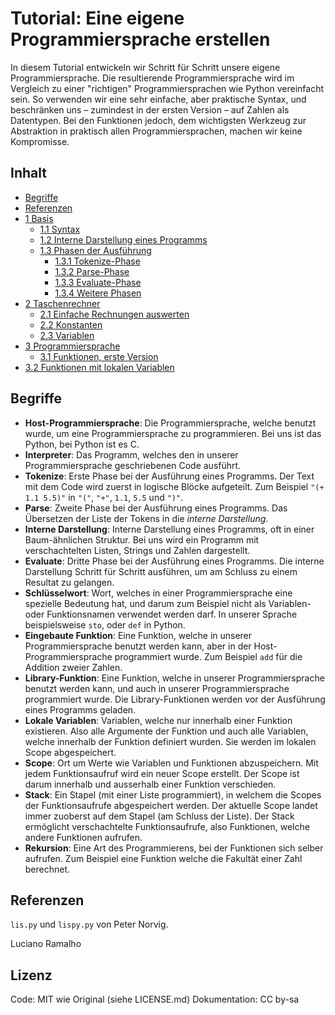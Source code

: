 # Tutorial: Eine eigene Programmiersprache erstellen

In diesem Tutorial entwickeln wir Schritt für Schritt unsere eigene Programmiersprache. Die resultierende Programmiersprache wird im Vergleich zu einer "richtigen" Programmiersprachen wie Python vereinfacht sein. So verwenden wir eine sehr einfache, aber praktische Syntax, und beschränken uns &ndash; zumindest in der ersten Version &ndash; auf Zahlen als Datentypen. Bei den Funktionen jedoch, dem wichtigsten Werkzeug zur Abstraktion in praktisch allen Programmiersprachen, machen wir keine Kompromisse.

## Inhalt

<!-- * [Übersicht](#übersicht) -->

- [Begriffe](#begriffe)
- [Referenzen](#referenzen)
- [1 Basis](1-basics.md)
  - [1.1 Syntax](1-basics.md#11-syntax)
  - [1.2 Interne Darstellung eines Programms](1-basics.md#12-interne-darstellung-eines-programms)
  - [1.3 Phasen der Ausführung](1-basics.md#13-phasen-der-ausführung)
    - [1.3.1 Tokenize-Phase](1-basics.md#131-tokenize-phase)
    - [1.3.2 Parse-Phase](1-basics.md#132-parse-phase)
    - [1.3.3 Evaluate-Phase](1-basics.md#133-evaluate-phase)
    - [1.3.4 Weitere Phasen](1-basics.md#134-erweiterte-phasen)
- [2 Taschenrechner](2-calculator.md)
  - [2.1 Einfache Rechnungen auswerten](2-calculator.md#21-einfache-rechnungen-auswerten)
  - [2.2 Konstanten](2-calculator.md#22-konstanten)
  - [2.3 Variablen](2-calculator.md#23-variablen)
- [3 Programmiersprache](3-programming_language.md)
  - [3.1 Funktionen, erste Version](3-programming_language.md#31-funktionen-erste-version)
 - [3.2 Funktionen mit lokalen Variablen](3-programming_language.md#32-funktionen-mit-lokalen-variablen)
  <!-- * [3.3 Funktionen nutzen (Blöcke und Library)](3-programming_language.md#33-funktionen-nutzen-blöcke-und-library)
  - [3.4 Rekursion und `if`](3-programming_language.md#34-rekursion-und-if)
  - [3.5 Closures](3-programming_language.md#35-closures)
  - [4 Projekte](4-projects.md) -->

<!-- ## Übersicht -->

## Begriffe

- **Host-Programmiersprache**: Die Programmiersprache, welche benutzt wurde, um eine Programmiersprache zu programmieren. Bei uns ist das Python, bei Python ist es C.
- **Interpreter**: Das Programm, welches den in unserer Programmiersprache geschriebenen Code ausführt.
- **Tokenize**: Erste Phase bei der Ausführung eines Programms. Der Text mit dem Code wird zuerst in logische Blöcke aufgeteilt. Zum Beispiel `"(+ 1.1 5.5)"` in `"("`, `"+"`, `1.1`, `5.5` und `")"`.
- **Parse**: Zweite Phase bei der Ausführung eines Programms. Das Übersetzen der Liste der Tokens in die _interne Darstellung_.
- **Interne Darstellung**: Interne Darstellung eines Programms, oft in einer Baum-ähnlichen Struktur. Bei uns wird ein Programm mit verschachtelten Listen, Strings und Zahlen dargestellt.
- **Evaluate**: Dritte Phase bei der Ausführung eines Programms. Die interne Darstellung Schritt für Schritt ausführen, um am Schluss zu einem Resultat zu gelangen.
- **Schlüsselwort**: Wort, welches in einer Programmiersprache eine spezielle Bedeutung hat, und darum zum Beispiel nicht als Variablen- oder Funktionsnamen verwendet werden darf. In unserer Sprache beispielsweise `sto`, oder `def` in Python.
- **Eingebaute Funktion**: Eine Funktion, welche in unserer Programmiersprache benutzt werden kann, aber in der Host-Programmiersprache programmiert wurde. Zum Beispiel `add` für die Addition zweier Zahlen.
- **Library-Funktion**: Eine Funktion, welche in unserer Programmiersprache benutzt werden kann, und auch in unserer Programmiersprache programmiert wurde. Die Library-Funktionen werden vor der Ausführung eines Programms geladen.
- **Lokale Variablen**: Variablen, welche nur innerhalb einer Funktion existieren. Also alle Argumente der Funktion und auch alle Variablen, welche innerhalb der Funktion definiert wurden. Sie werden im lokalen Scope abgespeichert.
- **Scope**: Ort um Werte wie Variablen und Funktionen abzuspeichern. Mit jedem Funktionsaufruf wird ein neuer Scope erstellt. Der Scope ist darum innerhalb und ausserhalb einer Funktion verschieden.
- **Stack**: Ein Stapel (mit einer Liste programmiert), in welchem die Scopes der Funktionsaufrufe abgespeichert werden. Der aktuelle Scope landet immer zuoberst auf dem Stapel (am Schluss der Liste). Der Stack ermöglicht verschachtelte Funktionsaufrufe, also Funktionen, welche andere Funktionen aufrufen.
- **Rekursion**: Eine Art des Programmierens, bei der Funktionen sich selber aufrufen. Zum Beispiel eine Funktion welche die Fakultät einer Zahl berechnet.

## Referenzen

`lis.py` und `lispy.py` von Peter Norvig.

Luciano Ramalho

## Lizenz

Code: MIT wie Original (siehe LICENSE.md)
Dokumentation: CC by-sa

<!-- ## TODOs

- [ ] Basis: Evaluation nur von Hand. Hinweis, dass es nachher weitergeht
- [ ] Basis: Vorlage (mit Testcode) und Lösungen
- [ ] Taschenrechner: Vorlage (mit Testcode) und Lösungen
- [ ] Programmiersprache: Vorlage (mit Testcode) und Lösungen
- [ ] Funktionen: Grafik neu schön zeichnen
- [ ] Einführung Environments überarbeiten / Einstiegsbeispiel
- [ ] Catch Syntaxerrors in parse
- [ ] sto: make sure name is valid!
- [ ] Übersicht
- [ ] Referenzen
- [ ] Lizenzen
- [ ] ... -->
